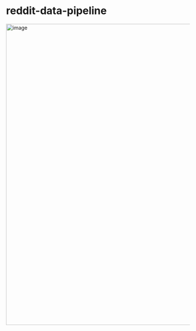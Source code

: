 # reddit-data-pipeline

<img width="824" alt="image" src="https://github.com/kaesahu/reddit-data-pipeline/assets/39849443/65b3addd-2faa-4171-a05f-0ac9fe7e345e">

